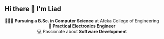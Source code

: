 ## Hi there 👋 I'm Liad

<div align="center">

👨🏻‍🎓 **Pursuing a B.Sc. in Computer Science** at Afeka College of Engineering  
🔧 **Practical Electronics Engineer**  
💻 Passionate about **Software Development**

</div>

